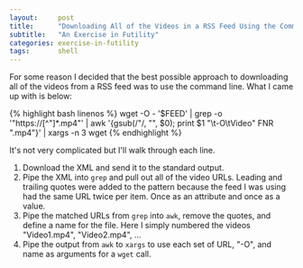 ```yaml
---
layout: 	post
title:      "Downloading All of the Videos in a RSS Feed Using the Command Line"
subtitle:   "An Exercise in Futility"
categories:	exercise-in-futility
tags:		shell
---
```


For some reason I decided that the best possible approach to downloading all of the videos from a RSS feed was to use the command line. 
What I came up with is below:

{% highlight bash linenos %}
wget -O - '$FEED'
    | grep -o '"https://[^"]*\.mp4"' 
    | awk '{gsub(/"/, "", $0); print $1 "\t-O\tVideo" FNR ".mp4"}' 
    | xargs -n 3 wget
{% endhighlight %}

It's not very complicated but I'll walk through each line.
 
1. Download the XML and send it to the standard output.
2. Pipe the XML into `grep` and pull out all of the video URLs. Leading and trailing quotes were added to the pattern because the feed I was using had the same URL twice per item. Once as an attribute and once as a value.
3. Pipe the matched URLs from `grep` into `awk`, remove the quotes, and define a name for the file. Here I simply numbered the videos "Video1.mp4", "Video2.mp4", ...
4. Pipe the output from `awk` to `xargs` to use each set of URL, "-O", and name as arguments for a `wget` call.